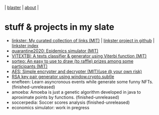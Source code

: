 | [blaster](blaster.md) | [about](about.md) | 

# stuff & projects in my slate

* [linkster: My curated collection of links (MIT)](https://rafaelaznar.github.io/linkster/) | [linkster project in github](https://github.com/rafaelaznar/linkster) | [linkster index](https://github.com/rafaelaznar/linkster/blob/main/README.md)
* [quarantine2020: Epidemics simulator (MIT)](https://rafaelaznar.github.io/quarantine2020/)
* [VITEXTBI: A texts classifier & generator using Viterbi function (MIT)](https://rafaelaznar.github.io/vitextbi/)
* [sorteo: An easy to use to draw (to raffle) prizes among some participants (MIT)](https://rafaelaznar.github.io/sorteo/)
* [AES: Simple encrypter and decrypter (MIT)(use @ your own risk)](https://rafaelaznar.github.io/aes/)
* [RSA key pair generator using window.crypto.subtle](https://rafaelaznar.github.io/RSAKeys/)
* enefteen: Learn asyncronous events while generate some funny NFTs. (finished-unreleased)
* amoeba: Amoeba is just a genetic algorithm developed in java to aproximate points by functions. (finished-unreleased)
* soccerpedia: Soccer scores analysis (finished-unreleased)
* economics simulator: work in pregress

<!--
## posts examples

* [first post](posts/2023.01.23.01.md)
* [second post](posts/2023.01.23.02.md)
-->

